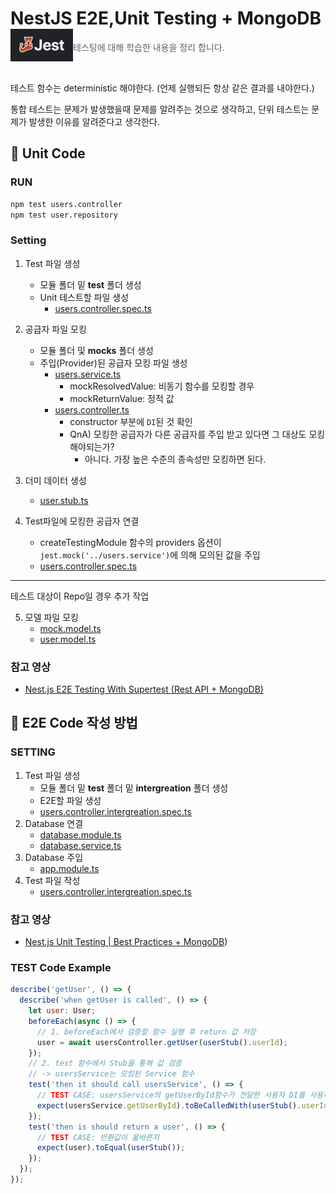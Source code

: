 # NestJS E2E,Unit Testing + MongoDB <img src="./jest.png" align=left width="100" alt="Logo" />

> 테스팅에 대해 학습한 내용을 정리 합니다.

<br/>

테스트 함수는 deterministic 해야한다. (언제 실행되든 항상 같은 결과를 내야한다.)

통합 테스트는 문제가 발생했을때 문제를 알려주는 것으로 생각하고,
단위 테스트는 문제가 발생한 이유를 알려준다고 생각한다.

## 🌿 Unit Code

### RUN

```bash
npm test users.controller
npm test user.repository
```

### Setting

1.  Test 파일 생성
    - 모듈 폴더 밑 **test** 폴더 생성
    - Unit 테스트할 파일 생성
      - [users.controller.spec.ts](./src/users/test/users.controller.spec.ts)
2.  공급자 파일 모킹
    - 모듈 폴더 및 **mocks** 폴더 생성
    - 주입(Provider)된 공급자 모킹 파일 생성
      - [users.service.ts](./src/users/__mocks__/users.service.ts)
        - mockResolvedValue: 비동기 함수를 모킹할 경우
        - mockReturnValue: 정적 값
      - [users.controller.ts](./src/users/users.controller.ts)
        - constructor 부분에 `DI`된 것 확인
        - QnA) 모킹한 공급자가 다른 공급자를 주입 받고 있다면 그 대상도 모킹해야되는가?
          - 아니다. 가장 높은 수준의 종속성만 모킹하면 된다.
3.  더미 데이터 생성

    - [user.stub.ts](./src/users/test/stubs/user.stub.ts)

4.  Test파일에 모킹한 공급자 연결
    - createTestingModule 함수의 providers 옵션이 `jest.mock('../users.service')`에 의해 모의된 값을 주입
    - [users.controller.spec.ts](./src/users/test/users.controller.spec.ts)

---

테스트 대상이 Repo일 경우 추가 작업

5. 모델 파일 모킹
   - [mock.model.ts](./src/database/test/support/mock.model.ts)
   - [user.model.ts](./src/users/test/support/user.model.ts)

### 참고 영상

- [Nest.js E2E Testing With Supertest (Rest API + MongoDB)](https://www.youtube.com/watch?v=R2ndY_JhxWk&t=330s)

## 🌿 E2E Code 작성 방법

### SETTING

1.  Test 파일 생성
    - 모듈 폴더 밑 **test** 폴더 밑 **intergreation** 폴더 생성
    - E2E할 파일 생성
    - [users.controller.intergreation.spec.ts](./src/users/test/intergreation/users.controller.intergreation.spec.ts)
2.  Database 연결
    - [database.module.ts](./src/database/database.module.ts)
    - [database.service.ts](./src/database/database.service.ts)
3.  Database 주입
    - [app.module.ts](./src/app.module.ts)
4.  Test 파일 작성
    - [users.controller.intergreation.spec.ts](./src/users/test/intergreation/users.controller.intergreation.spec.ts)

### 참고 영상

- [Nest.js Unit Testing | Best Practices + MongoDB](https://www.youtube.com/watch?v=1Vc6Xw8FMpg&t=335s))

### TEST Code Example

```js
describe('getUser', () => {
  describe('when getUser is called', () => {
    let user: User;
    beforeEach(async () => {
      // 1. beforeEach에서 검증할 함수 실행 후 return 값 저장
      user = await usersController.getUser(userStub().userId);
    });
    // 2. test 함수에서 Stub을 통해 값 검증
    // -> usersService는 모킹된 Service 함수
    test('then it should call usersService', () => {
      // TEST CASE: usersService의 getUserById함수가 전달한 사용자 DI를 사용하여 Service에 메서드를 호출하고 있는지
      expect(usersService.getUserById).toBeCalledWith(userStub().userId);
    });
    test('then is should return a user', () => {
      // TEST CASE: 반환값이 옯바른지
      expect(user).toEqual(userStub());
    });
  });
});
```
